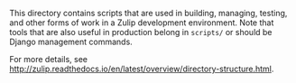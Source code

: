 This directory contains scripts that are used in building, managing,
testing, and other forms of work in a Zulip development environment.
Note that tools that are also useful in production belong in
`scripts/` or should be Django management commands.

For more details, see
http://zulip.readthedocs.io/en/latest/overview/directory-structure.html.

